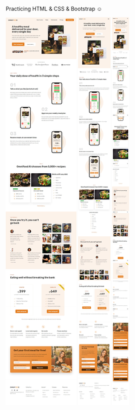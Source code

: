 Practicing HTML & CSS & Bootstrap ☺

![This is an image](https://github.com/nenadvasilic/omnifood_project_1/blob/main/907.jpg?raw=true)
![This is an image](https://github.com/nenadvasilic/omnifood_project_1/blob/main/906.jpg?raw=true)
![This is an image](https://github.com/nenadvasilic/omnifood_project_1/blob/main/905.jpg?raw=true)
